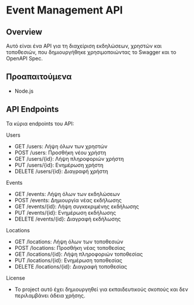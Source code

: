 # Event Management API

## Overview
Αυτό είναι ένα API για τη διαχείριση εκδηλώσεων, χρηστών και τοποθεσιών, που δημιουργήθηκε χρησιμοποιώντας το Swagger και το OpenAPI Spec.

## Προαπαιτούμενα
- Node.js

## API Endpoints

Τα κύρια endpoints του API:

Users
- GET /users: Λήψη όλων των χρηστών
- POST /users: Προσθήκη νέου χρήστη
- GET /users/{id}: Λήψη πληροφοριών χρήστη
- PUT /users/{id}: Ενημέρωση χρήστη
- DELETE /users/{id}: Διαγραφή χρήστη

Events
- GET /events: Λήψη όλων των εκδηλώσεων
- POST /events: Δημιουργία νέας εκδήλωσης
- GET /events/{id}: Λήψη συγκεκριμένης εκδήλωσης
- PUT /events/{id}: Ενημέρωση εκδήλωσης
- DELETE /events/{id}: Διαγραφή εκδήλωσης

Locations
- GET /locations: Λήψη όλων των τοποθεσιών
- POST /locations: Προσθήκη νέας τοποθεσίας
- GET /locations/{id}: Λήψη πληροφοριών τοποθεσίας
- PUT /locations/{id}: Ενημέρωση τοποθεσίας
- DELETE /locations/{id}: Διαγραφή τοποθεσίας

License
- Το project αυτό έχει δημιουργηθεί για εκπαιδευτικούς σκοπούς και δεν περιλαμβάνει άδεια χρήσης.
